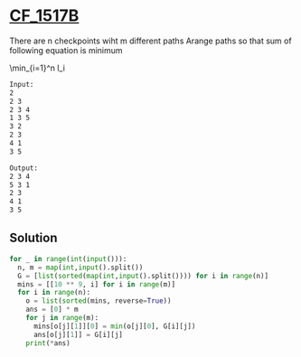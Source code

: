 # [CF_1517B](https://codeforces.com/contest/1517/B)

There are n checkpoints wiht m different paths
Arange paths so that sum of following equation is minimum

\min_{i=1}^n l_i

```txt
Input:
2
2 3
2 3 4
1 3 5
3 2
2 3
4 1
3 5

Output:
2 3 4
5 3 1
2 3
4 1
3 5
```

## Solution

```py
for _ in range(int(input())):
  n, m = map(int,input().split())
  G = [list(sorted(map(int,input().split()))) for i in range(n)]
  mins = [[10 ** 9, i] for i in range(m)]
  for i in range(n):
    o = list(sorted(mins, reverse=True))
    ans = [0] * m
    for j in range(m):
      mins[o[j][1]][0] = min(o[j][0], G[i][j])
      ans[o[j][1]] = G[i][j]
    print(*ans)
```
